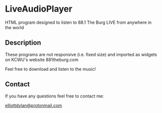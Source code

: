 # LiveAudioPlayer
HTML program designed to listen to 88.1 The Burg LIVE from anywhere in the world

## Description
These programs are not responsive (i.e. fixed size) and imported as widgets on KCWU's website 881theburg.com

Feel free to download and listen to the music!

## Contact
If you have any questions feel free to contact me:

elliottdylan@protonmail.com
